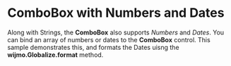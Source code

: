 ComboBox with Numbers and Dates
===============================

Along with Strings, the __ComboBox__ also supports _Numbers_ and _Dates_. You can bind an array of numbers or dates to the __ComboBox__ control. This sample demonstrates this, and formats the Dates uisng the __wijmo.Globalize.format__ method.